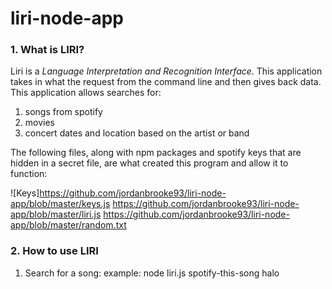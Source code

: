 # liri-node-app

### **1. What is LIRI?**

Liri is a *Language Interpretation and Recognition Interface*. This application takes in what the request from the command line and then gives back data. This application allows searches for:

1. songs from spotify
2. movies 
3. concert dates and location based on the artist or band

The following files, along with npm packages and spotify keys that are hidden in a secret file, are what created this program and allow it to function:

![Keys]https://github.com/jordanbrooke93/liri-node-app/blob/master/keys.js
https://github.com/jordanbrooke93/liri-node-app/blob/master/liri.js
https://github.com/jordanbrooke93/liri-node-app/blob/master/random.txt

### **2. How to use LIRI**

1. Search for a song:
   example: node liri.js spotify-this-song halo



